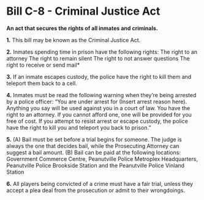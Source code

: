 # Bill C-8 - Criminal Justice Act
**An act that secures the rights of all inmates and criminals.**

**1.** This bill may be known as the Criminal Justice Act.

**2.** Inmates spending time in prison have the following rights:
The right to an attorney
The right to remain silent
The right to not answer questions
The right to receive or send mail*

**3.** If an inmate escapes custody, the police have the right to kill them and teleport them back to a cell.

**4.** Inmates must be read the following warning when they’re being arrested by a police officer: “You are under arrest for (Insert arrest reason here). Anything you say will be used against you in a court of law. You have the right to an attorney. If you cannot afford one, one will be provided for you free of cost. If you attempt to resist arrest or escape custody, the police have the right to kill you and teleport you back to prison.”

**5.** (A) Bail must be set before a trial begins for someone. The judge is always the one that decides bail, while the Prosecuting Attorney can suggest a bail amount.
    (B) Bail can be paid at the following locations: Government Commerce Centre, Peanutville Police Metroplex Headquarters, Peanutville Police Brookside Station and the Peanutville Police Vinland Station

**6.** All players being convicted of a crime must have a fair trial, unless they accept a plea deal from the prosecution or admit to their wrongdoings.
